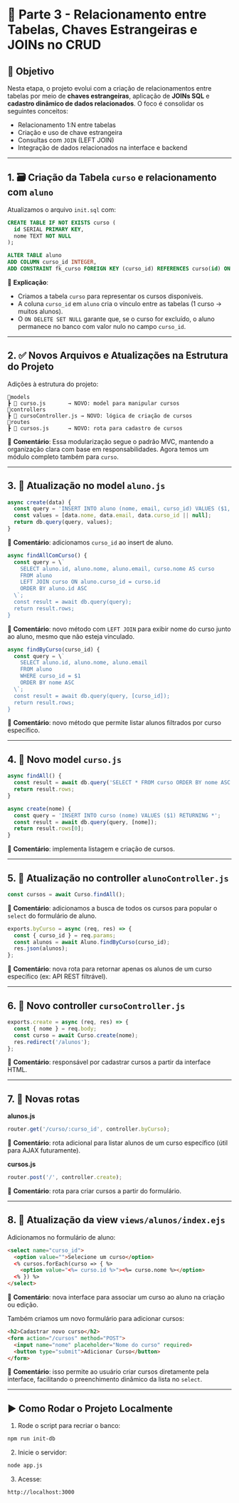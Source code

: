 
# 🧠 Parte 3 - Relacionamento entre Tabelas, Chaves Estrangeiras e JOINs no CRUD

## 🎯 Objetivo

Nesta etapa, o projeto evolui com a criação de relacionamentos entre tabelas por meio de **chaves estrangeiras**, aplicação de **JOINs SQL** e **cadastro dinâmico de dados relacionados**. O foco é consolidar os seguintes conceitos:

- Relacionamento 1:N entre tabelas
- Criação e uso de chave estrangeira
- Consultas com `JOIN` (LEFT JOIN)
- Integração de dados relacionados na interface e backend

---

## 1. 🗃️ Criação da Tabela `curso` e relacionamento com `aluno`

Atualizamos o arquivo `init.sql` com:

```sql
CREATE TABLE IF NOT EXISTS curso (
  id SERIAL PRIMARY KEY,
  nome TEXT NOT NULL
);

ALTER TABLE aluno
ADD COLUMN curso_id INTEGER,
ADD CONSTRAINT fk_curso FOREIGN KEY (curso_id) REFERENCES curso(id) ON DELETE SET NULL;
```

🔧 **Explicação**:
- Criamos a tabela `curso` para representar os cursos disponíveis.
- A coluna `curso_id` em `aluno` cria o vínculo entre as tabelas (1 curso → muitos alunos).
- O `ON DELETE SET NULL` garante que, se o curso for excluído, o aluno permanece no banco com valor nulo no campo `curso_id`.

---

## 2. ✅ Novos Arquivos e Atualizações na Estrutura do Projeto

Adições à estrutura do projeto:

```
📂models
┣ 📜 curso.js       → NOVO: model para manipular cursos
📂controllers
┣ 📜 cursoController.js → NOVO: lógica de criação de cursos
📂routes
┣ 📜 cursos.js      → NOVO: rota para cadastro de cursos
```

📌 **Comentário**: Essa modularização segue o padrão MVC, mantendo a organização clara com base em responsabilidades. Agora temos um módulo completo também para `curso`.

---

## 3. 📁 Atualização no model `aluno.js`

```js
async create(data) {
  const query = 'INSERT INTO aluno (nome, email, curso_id) VALUES ($1, $2, $3)';
  const values = [data.nome, data.email, data.curso_id || null];
  return db.query(query, values);
}
```

📌 **Comentário**: adicionamos `curso_id` ao insert de aluno.

```js
async findAllComCurso() {
  const query = \`
    SELECT aluno.id, aluno.nome, aluno.email, curso.nome AS curso
    FROM aluno
    LEFT JOIN curso ON aluno.curso_id = curso.id
    ORDER BY aluno.id ASC
  \`;
  const result = await db.query(query);
  return result.rows;
}
```

📌 **Comentário**: novo método com `LEFT JOIN` para exibir nome do curso junto ao aluno, mesmo que não esteja vinculado.

```js
async findByCurso(curso_id) {
  const query = \`
    SELECT aluno.id, aluno.nome, aluno.email
    FROM aluno
    WHERE curso_id = $1
    ORDER BY nome ASC
  \`;
  const result = await db.query(query, [curso_id]);
  return result.rows;
}
```

📌 **Comentário**: novo método que permite listar alunos filtrados por curso específico.

---

## 4. 📁 Novo model `curso.js`

```js
async findAll() {
  const result = await db.query('SELECT * FROM curso ORDER BY nome ASC');
  return result.rows;
}

async create(nome) {
  const query = 'INSERT INTO curso (nome) VALUES ($1) RETURNING *';
  const result = await db.query(query, [nome]);
  return result.rows[0];
}
```

📌 **Comentário**: implementa listagem e criação de cursos.

---

## 5. 📁 Atualização no controller `alunoController.js`

```js
const cursos = await Curso.findAll();
```

📌 **Comentário**: adicionamos a busca de todos os cursos para popular o `select` do formulário de aluno.

```js
exports.byCurso = async (req, res) => {
  const { curso_id } = req.params;
  const alunos = await Aluno.findByCurso(curso_id);
  res.json(alunos);
};
```

📌 **Comentário**: nova rota para retornar apenas os alunos de um curso específico (ex: API REST filtrável).

---

## 6. 📁 Novo controller `cursoController.js`

```js
exports.create = async (req, res) => {
  const { nome } = req.body;
  const curso = await Curso.create(nome);
  res.redirect('/alunos');
};
```

📌 **Comentário**: responsável por cadastrar cursos a partir da interface HTML.

---

## 7. 📁 Novas rotas

**alunos.js**
```js
router.get('/curso/:curso_id', controller.byCurso);
```

📌 **Comentário**: rota adicional para listar alunos de um curso específico (útil para AJAX futuramente).

**cursos.js**
```js
router.post('/', controller.create);
```

📌 **Comentário**: rota para criar cursos a partir do formulário.

---

## 8. 📄 Atualização da view `views/alunos/index.ejs`

Adicionamos no formulário de aluno:

```html
<select name="curso_id">
  <option value="">Selecione um curso</option>
  <% cursos.forEach(curso => { %>
    <option value="<%= curso.id %>"><%= curso.nome %></option>
  <% }) %>
</select>
```

📌 **Comentário**: nova interface para associar um curso ao aluno na criação ou edição.

Também criamos um novo formulário para adicionar cursos:

```html
<h2>Cadastrar novo curso</h2>
<form action="/cursos" method="POST">
  <input name="nome" placeholder="Nome do curso" required>
  <button type="submit">Adicionar Curso</button>
</form>
```

📌 **Comentário**: isso permite ao usuário criar cursos diretamente pela interface, facilitando o preenchimento dinâmico da lista no `select`.

---

## ▶️ Como Rodar o Projeto Localmente

1. Rode o script para recriar o banco:
```bash
npm run init-db
```

2. Inicie o servidor:
```bash
node app.js
```

3. Acesse:
```
http://localhost:3000
```
